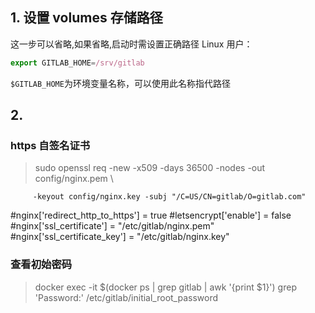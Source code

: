 ## 1. 设置 volumes 存储路径

这一步可以省略,如果省略,启动时需设置正确路径
Linux 用户：

```js
export GITLAB_HOME=/srv/gitlab
```

`$GITLAB_HOME`为环境变量名称，可以使用此名称指代路径

## 2.

### https 自签名证书

> sudo openssl req -new -x509 -days 36500 -nodes -out config/nginx.pem \

         -keyout config/nginx.key -subj "/C=US/CN=gitlab/O=gitlab.com"

#nginx['redirect_http_to_https'] = true
#letsencrypt['enable'] = false
#nginx['ssl_certificate'] = "/etc/gitlab/nginx.pem"
#nginx['ssl_certificate_key'] = "/etc/gitlab/nginx.key"

### 查看初始密码

> docker exec -it $(docker ps | grep gitlab | awk '{print $1}') grep 'Password:' /etc/gitlab/initial_root_password
